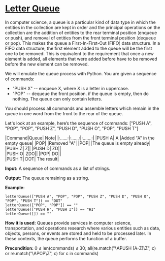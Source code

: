 # [Letter Queue](https://js.checkio.org/mission/letter-queue/)

In computer science, a queue is a particular kind of data type in which the entities in the collection are kept in order and the principal operations on the collection are the addition of entities to the rear terminal position (enqueue or push), and removal of entities from the front terminal position (dequeue or pop). This makes the queue a First-In-First-Out (FIFO) data structure. In a FIFO data structure, the first element added to the queue will be the first one to be removed. This is equivalent to the requirement that once a new element is added, all elements that were added before have to be removed before the new element can be removed.

We will emulate the queue process with Python. You are given a sequence of commands:
- "PUSH X" -- enqueue X, where X is a letter in uppercase.
- "POP" -- dequeue the front position. if the queue is empty, then do nothing.
The queue can only contain letters.

You should process all commands and assemble letters which remain in the queue in one word from the front to the rear of the queue.

Let's look at an example, here’s the sequence of commands:
["PUSH A", "POP", "POP", "PUSH Z", "PUSH D", "PUSH O", "POP", "PUSH T"]

|Command|Queue| Note|
|:......:|:......:|:.......:|
|PUSH A|  A |Added "A" in the empty queue|
|POP|   |Removed "A"|
|POP|   |The queue is empty already|
|PUSH Z|  Z|| 
|PUSH D|  ZD||  
|PUSH O|  ZDO|| 
|POP| DO||  
|PUSH T|  DOT| The result|

**Input:** A sequence of commands as a list of strings.

**Output:** The queue remaining as a string.


**Example:**


```
letterQueue(["PUSH A", "POP", "POP", "PUSH Z", "PUSH D", "PUSH O", "POP", "PUSH T"]) == "DOT"
letterQueue(["POP", "POP"]) == ""
letterQueue(["PUSH H", "PUSH I"]) == "HI"
letterQueue([]) == ""

```

**How it is used:**  Queues provide services in computer science, transportation, and operations research where various entities such as data, objects, persons, or events are stored and held to be processed later. In these contexts, the queue performs the function of a buffer.

**Precondition:** 
0 ≤ len(commands) ≤ 30;
all(re.match("\APUSH [A-Z]\Z", c) or re.match("\APOP\Z", c) for c in commands)


